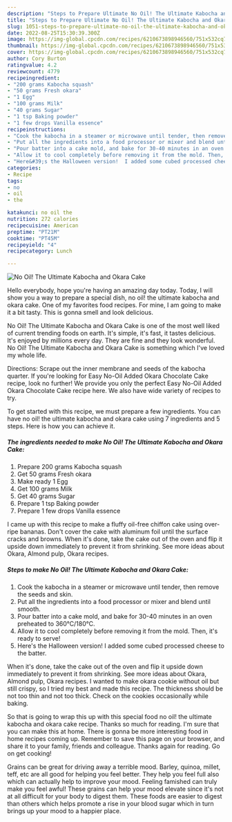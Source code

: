 ```yaml
---
description: "Steps to Prepare Ultimate No Oil! The Ultimate Kabocha and Okara Cake"
title: "Steps to Prepare Ultimate No Oil! The Ultimate Kabocha and Okara Cake"
slug: 1051-steps-to-prepare-ultimate-no-oil-the-ultimate-kabocha-and-okara-cake
date: 2022-08-25T15:30:39.300Z
image: https://img-global.cpcdn.com/recipes/6210673898946560/751x532cq70/no-oil-the-ultimate-kabocha-and-okara-cake-recipe-main-photo.jpg
thumbnail: https://img-global.cpcdn.com/recipes/6210673898946560/751x532cq70/no-oil-the-ultimate-kabocha-and-okara-cake-recipe-main-photo.jpg
cover: https://img-global.cpcdn.com/recipes/6210673898946560/751x532cq70/no-oil-the-ultimate-kabocha-and-okara-cake-recipe-main-photo.jpg
author: Cory Burton
ratingvalue: 4.2
reviewcount: 4779
recipeingredient:
- "200 grams Kabocha squash"
- "50 grams Fresh okara"
- "1 Egg"
- "100 grams Milk"
- "40 grams Sugar"
- "1 tsp Baking powder"
- "1 few drops Vanilla essence"
recipeinstructions:
- "Cook the kabocha in a steamer or microwave until tender, then remove the seeds and skin."
- "Put all the ingredients into a food processor or mixer and blend until smooth."
- "Pour batter into a cake mold, and bake for 30-40 minutes in an oven preheated to 360°C/180°C."
- "Allow it to cool completely before removing it from the mold. Then, it&#39;s ready to serve!"
- "Here&#39;s the Halloween version!  I added some cubed processed cheese to the batter."
categories:
- Recipe
tags:
- no
- oil
- the

katakunci: no oil the 
nutrition: 272 calories
recipecuisine: American
preptime: "PT21M"
cooktime: "PT45M"
recipeyield: "4"
recipecategory: Lunch

---
```



![No Oil! The Ultimate Kabocha and Okara Cake](https://img-global.cpcdn.com/recipes/6210673898946560/751x532cq70/no-oil-the-ultimate-kabocha-and-okara-cake-recipe-main-photo.jpg)

Hello everybody, hope you're having an amazing day today. Today, I will show you a way to prepare a special dish, no oil! the ultimate kabocha and okara cake. One of my favorites food recipes. For mine, I am going to make it a bit tasty. This is gonna smell and look delicious.

No Oil! The Ultimate Kabocha and Okara Cake is one of the most well liked of current trending foods on earth. It's simple, it's fast, it tastes delicious. It's enjoyed by millions every day. They are fine and they look wonderful. No Oil! The Ultimate Kabocha and Okara Cake is something which I've loved my whole life.

Directions: Scrape out the inner membrane and seeds of the kabocha quarter. If you&#39;re looking for Easy No-Oil Added Okara Chocolate Cake recipe, look no further! We provide you only the perfect Easy No-Oil Added Okara Chocolate Cake recipe here. We also have wide variety of recipes to try.


To get started with this recipe, we must prepare a few ingredients. You can have no oil! the ultimate kabocha and okara cake using 7 ingredients and 5 steps. Here is how you can achieve it.

<!--inarticleads1-->

##### The ingredients needed to make No Oil! The Ultimate Kabocha and Okara Cake:

1. Prepare 200 grams Kabocha squash
1. Get 50 grams Fresh okara
1. Make ready 1 Egg
1. Get 100 grams Milk
1. Get 40 grams Sugar
1. Prepare 1 tsp Baking powder
1. Prepare 1 few drops Vanilla essence


I came up with this recipe to make a fluffy oil-free chiffon cake using over-ripe bananas. Don&#39;t cover the cake with aluminum foil until the surface cracks and browns. When it&#39;s done, take the cake out of the oven and flip it upside down immediately to prevent it from shrinking. See more ideas about Okara, Almond pulp, Okara recipes. 

<!--inarticleads2-->

##### Steps to make No Oil! The Ultimate Kabocha and Okara Cake:

1. Cook the kabocha in a steamer or microwave until tender, then remove the seeds and skin.
1. Put all the ingredients into a food processor or mixer and blend until smooth.
1. Pour batter into a cake mold, and bake for 30-40 minutes in an oven preheated to 360°C/180°C.
1. Allow it to cool completely before removing it from the mold. Then, it&#39;s ready to serve!
1. Here&#39;s the Halloween version!  I added some cubed processed cheese to the batter.


When it&#39;s done, take the cake out of the oven and flip it upside down immediately to prevent it from shrinking. See more ideas about Okara, Almond pulp, Okara recipes. I wanted to make okara cookie without oil but still crispy, so I tried my best and made this recipe. The thickness should be not too thin and not too thick. Check on the cookies occasionally while baking. 

So that is going to wrap this up with this special food no oil! the ultimate kabocha and okara cake recipe. Thanks so much for reading. I'm sure that you can make this at home. There is gonna be more interesting food in home recipes coming up. Remember to save this page on your browser, and share it to your family, friends and colleague. Thanks again for reading. Go on get cooking!

Grains can be great for driving away a terrible mood. Barley, quinoa, millet, teff, etc are all good for helping you feel better. They help you feel full also which can actually help to improve your mood. Feeling famished can truly make you feel awful! These grains can help your mood elevate since it's not at all difficult for your body to digest them. These foods are easier to digest than others which helps promote a rise in your blood sugar which in turn brings up your mood to a happier place.
